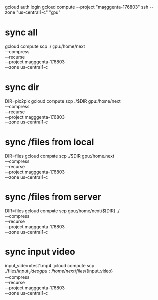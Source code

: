 gcloud auth login
gcloud compute --project "magggenta-176803" ssh --zone "us-central1-c" "gpu"

# sync all
gcloud compute scp ./ gpu:/home/next \
  --compress \
  --recurse \
  --project magggenta-176803 \
  --zone us-central1-c

# sync dir
DIR=pix2pix
gcloud compute scp ./$DIR gpu:/home/next \
  --compress \
  --recurse \
  --project magggenta-176803 \
  --zone us-central1-c

# sync /files from local
DIR=files
gcloud compute scp ./$DIR gpu:/home/next \
  --compress \
  --recurse \
  --project magggenta-176803 \
  --zone us-central1-c

# sync /files from server
DIR=files
gcloud compute scp gpu:/home/next/${DIR} ./ \
  --compress \
  --recurse \
  --project magggenta-176803 \
  --zone us-central1-c

# sync input video
input_video=test1.mp4
gcloud compute scp ./files/${input_video} gpu:/home/next/files/${input_video} \
  --compress \
  --recurse \
  --project magggenta-176803 \
  --zone us-central1-c
